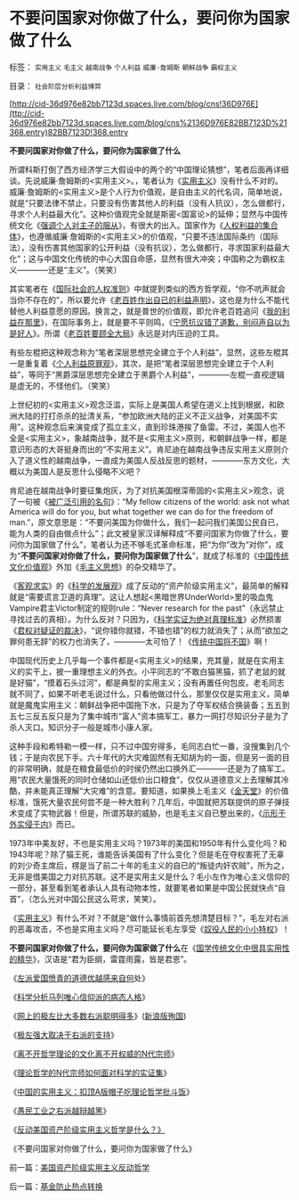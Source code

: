 # 不要问国家对你做了什么，要问你为国家做了什么

标签： `实用主义` `毛主义` `越南战争` `个人利益` `威廉·詹姆斯` `朝鲜战争` `霸权主义` 

目录： `社会阶层分析利益博羿`

[http://cid-36d976e82bb7123d.spaces.live.com/blog/cns!36D976E](ttp://cid-36d976e82bb7123d.spaces.live.com/blog/cns%2136D976E82BB7123D%21368.entry)82BB7123D!368.entry

**不要问国家对你做了什么，要问你为国家做了什么**

所谓科斯打倒了西方经济学三大假设中的两个的“中国理论猜想”，笔者后面再详细谈。先说威廉·詹姆斯的<实用主义>。，笔者认为《[实用主义](../../../2009/7/28/美国资产阶级实用主义反动哲学.md)》没有什么不对的。威廉·詹姆斯的<实用主义>是个人行为价值观，是自由主义的代名词，简单地说，就是“只要法律不禁止，只要没有伤害其他人的利益（没有人抗议），怎么做都行，寻求个人利益最大化”。这种价值观完全就是斯密<国富论>的延伸；显然与中国传统文化《[强调个人对主子的服从](../../../2009/6/22/国学儒教的科学精华在无私的服从美德.md)》，有很大的出入。国家作为《[人权利益的集合体](http://blog.sina.com.cn/s/blog_5563a64d0100dc10.html)》，也遵循威廉·詹姆斯的<实用主义>的价值观，“只要不违法国际条约（国际法），没有伤害其他国家的公开利益（没有抗议），怎么做都行，寻求国家利益最大化”；这与中国文化传统的中心大国自命感，显然有很大冲突；中国称之为霸权主义————还是“主义”。（笑笑）

其实笔者在《[国际社会的人权准则](../../../2009/6/14/认清西方社会所谓的人权价值观的真相.md)》中就提到类似的西方哲学观，“你不吭声就会当你不存在的”，所以要允许《[老百姓作出自已的利益声明](../../../2009/3/24/大学无书！每个人都有个人利益观点发言权.md)》，这也是为什么不能代替他人利益意愿的原因。换言之，就是普世的价值观，即允许老百姓追问《[我的利益在那里](http://blog.sina.com.cn/s/blog_5563a64d0100dfvx.html)》，在国际事务上，就是要不平则鸣，《[宁愿抗议错了道歉，别闷声自以为是好人](../../../2009/4/7/谁主张谁维护的现代国际法；海洋法的利益声明.md)》。所谓《[老百姓要顾全大局](http://blog.sina.com.cn/s/blog_5563a64d0100cfes.html)》永远是对内压迫的工具。



有些左棍把这种观念称为“笔者深层思想完全建立于个人利益”，显然，这些左棍其一是重复着《[个人利益原罪观](../../../2007/10/1/从《盐铁论》谈起中国人的私有财产原罪感.md)》，其次，是把“笔者深层思想完全建立于个人利益”，等同于“黑爵深层思想完全建立于黑爵个人利益”，————左棍一直视逻辑是虚无的，不怪他们。（笑笑）

上世纪初的<实用主义>观念泛滥，实际上是美国人希望在道义上找到根据，和欧洲大陆的打打杀杀的扯清关系，“参加欧洲大陆的正义不正义战争，对美国不实用”。这种观念后来演变成了孤立主义，直到珍珠港挨了鱼雷。不过，美国人也不全是<实用主义>，象越南战争，就不是<实用主义>原则，和朝鲜战争一样，都是意识形态的大哥挺身而出的“不实用主义”。肯尼迪在越南战争违反实用主义原则介入了道义性的越南战争，一直成为美国人反战反思的题材，————东方文化，大概以为美国人是反思什么侵略不义吧？

肯尼迪在越南战争时要征集炮灰，为了对抗美国根深蒂固的<实用主义>观念，说了一句被《[被广泛引用的名句](http://darthvad.blog.sohu.com/113566993.html)》：“My fellow citizens of the world: ask
not what America will do for you, but what together we can do for
the freedom of
man.”，原文意思是：“不要问美国为你做什么，我们一起问我们美国公民自已，能为人类的自由做点什么”；此文被皇家汉译解释成“不要问国家为你做了什么，要问你为国家做了什么”，笔者认为还不够毛式革命标准，把“为你”改为“对你”，成为“**不要问国家对你做了什么，要问你为国家做了什么**”，就成了标准的《[中国传统文化价值观](../../../2009/7/24/人权普世价值观或令传统中国将不国.md)》外加《[毛主义思想](http://hi.baidu.com/darthchn/blog/item/0c1a63b59081627a8bd4b2bc.html)》的杂交精华了。

《[客观求实](http://blog.sina.com.cn/s/blog_5563a64d0100d0v2.html)》的《[科学的发展观](../../../2009/4/25/科学，民主和科学的发展观.md)》成了反动的“资产阶级实用主义”，最简单的解释就是“需要谎言卫道的真理”。这让人想起<黑暗世界UnderWorld>里的吸血鬼Vampire君主Victor制定的规则rule：“Never
research for the past”（永远禁止寻找过去的真相）。为什么反对？只因为，《[科学实证为绝对真理标准](../../../2009/7/4/绝对的真理存在吗？历史实证集如何认定.md)》必然损害《[君权对疑证的裁决](../../../2009/3/25/中国式诡辩：疑证从有，君权裁决.md)》，“说你错你就错，不错也错”的权力就消失了；从而“欲加之罪何患无辞”的权力也消失了，————太可怕了！《[传统中国将不国](../../../2009/7/24/人权普世价值观或令传统中国将不国.md)》啊！

中国现代历史上几乎每一个事件都是<实用主义>的结果，充其量，就是在实用主义的实干上，披一重理想主义的外衣。小平同志的“不敢白猫黑猫，抓了老鼠的就是好猫”，“摸着石头过河”，都是典型的实用主义；没有再置任何包皮。老毛同志就不同了，如果不听老毛说过什么，只看他做过什么，那里仅仅是实用主义，简单就是魔鬼实用主义：朝鲜战争把中国拖下水，只是为了夺军权结合换装备；五五到五七三反五反只是为了集中城市“富人”资本搞军工，暴力一网打尽知识分子是为了杀人灭口。知识分子一般是城市小康人家。

这种手段和希特勒一模一样，只不过中国穷得多，毛同志白忙一番，没搜集到几个钱；于是向农民下手。六十年代的大灾难固然有无知胡为的一面，但是另一面的目的非常明确，就是在粮食最低价的时侯仍然出口换外汇————还是为了搞军工。用“农民大量饿死的同时仓储如山还低价出口粮食”，仅仅从道德意义上去理解其冷酷，并未能真正理解“大灾难”的含意。要知道，如果换上毛主义《[金天堂](../../../2009/6/3/朝鲜是个天堂，衣食住行减肥死都免费.md)》的价值标准，饿死大量农民何尝不是一种大胜利？几年后，中国就把苏联提供的原子弹技术变成了实物武器！但是，所谓苏联的威胁，也是毛主义自已整出来的，《[示形于外实侵于内](../../../2009/1/30/&quot;愚蠢的战争&quot;可能也是聪明政治的工具.md)》而已。

1973年中美友好，不也是实用主义吗？1973年的美国和1950年有什么变化吗？和1943年呢？除了猫王死，谁能告诉美国有了什么变化？但是毛在夺权害死了无辜的刘少奇主席后，楞是当了前二十年的毛主义的自已的“叛徒内奸农贼”，所为之，无非是借美国之力对抗苏联。这不是实用主义是什么？毛小左作为唯心主义信仰的一部分，甚至看到笔者承认人具有动物本性，就要笔者如果是中国公民就快点“自首”，（怎么光对中国公民这么苛求，笑笑）。

《[实用主义](../../../2009/7/28/美国资产阶级实用主义反动哲学.md)》有什么不对？不就是“做什么事情前首先想清楚目标？”，毛左对右派的恶毒攻击，不也是实用主义吗？尽可能延长毛左享受《[奴役人民的小小特权](../../../2009/7/18/左派乌托邦理想重温着哈耶克走向劳役之路.md)》！

**不要问国家对你做了什么，要问你为国家做了什么**在《[国学传统文化中很具实用性的精华](../../../2009/3/21/三纲五常儒家理教之国学精华的科学实用性.md)》，汉语是“君为臣纲，雷霆雨露，皆是君恩”。



《[左派爱国愤青的道德优越感来自何](../../../2009/7/26/极左特权卫士的道德优越感来自何处.md)处》

《[科学分析马列唯心信仰派的病态人格](../../../2009/7/26/科学分析唯心信仰者的病态人格.md)》

《[网上的极左比大多数右派聪明得多](http://hi.baidu.com/darthchn/blog/item/e7a4e8dbf31a47d2b7fd4858.html)》([新浪版殉国](http://blog.sina.com.cn/s/blog_5563a64d0100e0gk.html))

《[极左强大取决于右派的支持](../../../2009/7/26/极左生命力取决于右派的人格心魔.md)》

《[离不开哲学理论的文化离不开权威的N代宗师](../../../2009/7/27/离不开哲学理论的文化离不开权威的N代宗师.md)》

《[理论哲学的N代宗师如何面对科学的实证集](../../../2009/7/27/理论哲学的N代宗师如何面对科学的实证集.md)》

《[中国的实用主义：扣顶A版帽子吃理论哲学批斗饭](../../../2009/7/27/实用主义的现代愚民制造业.md)》

《[愚民工业之右派越辩越黑](../../../2009/7/27/可爱右派越辩越黑.md)》

《[反动美国资产阶级实用主义哲学是什么？》](../../../2009/7/28/美国资产阶级实用主义反动哲学.md)

《不要问国家对你做了什么，要问你为国家做了什么》





前一篇：[美国资产阶级实用主义反动哲学](../../../2009/7/28/美国资产阶级实用主义反动哲学.md)

后一篇：[基金防止热点转换](../../../2009/7/28/基金防止热点转换.md)
